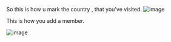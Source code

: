 So this is how u mark the country , that you've visited.
![image](https://github.com/user-attachments/assets/5d4d5d5f-bf43-4367-971b-4b17a25d61ac)


This is how you add a member.


![image](https://github.com/user-attachments/assets/af06ad7f-6570-4524-85e0-7a8297e71e7b)
